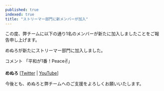 ```yaml
---
published: true
indexed: true
title: "ストリーマー部門に新メンバーが加入"
---
```


この度、弊チームに以下の通り1名のメンバーが新たに加入しましたことをご報告申し上げます。

めぬろが新たにストリーマー部門に加入しました。

コメント
「平和が1番！Peace✌️」

**めぬろ** [[Twitter](https://twitter.com/Menuro1230) | [YouTube](https://youtube.com/@user-Menuro)]

今後とも、めぬろと弊チームへのご支援をよろしくお願いいたします。 
